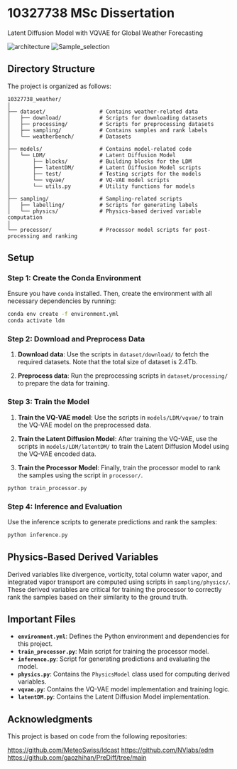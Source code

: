 
# 10327738 MSc Dissertation

Latent Diffusion Model with VQVAE for Global Weather Forecasting

![architecture](https://github.com/user-attachments/assets/855b2adb-4135-4fdb-a37f-9814eebbdcef)
![Sample_selection](https://github.com/user-attachments/assets/113172a5-1861-4ab3-ba6e-4c3a25b20dcb)


## Directory Structure

The project is organized as follows:

```
10327738_weather/
│
├── dataset/                 # Contains weather-related data
│   ├── download/            # Scripts for downloading datasets
│   ├── processing/          # Scripts for preprocessing datasets
│   ├── sampling/            # Contains samples and rank labels
│   └── weatherbench/        # Datasets
│
├── models/                  # Contains model-related code
│   └── LDM/                 # Latent Diffusion Model
│       ├── blocks/          # Building blocks for the LDM
│       ├── latentDM/        # Latent Diffusion Model scripts
│       ├── test/            # Testing scripts for the models
│       └── vqvae/           # VQ-VAE model scripts
│       └── utils.py         # Utility functions for models
│
├── sampling/                # Sampling-related scripts
│   ├── labelling/           # Scripts for generating labels
│   └── physics/             # Physics-based derived variable computation
│
└── processor/               # Processor model scripts for post-processing and ranking
```

## Setup

### Step 1: Create the Conda Environment

Ensure you have `conda` installed. Then, create the environment with all necessary dependencies by running:

```bash
conda env create -f environment.yml
conda activate ldm
```

### Step 2: Download and Preprocess Data

1. **Download data**: Use the scripts in `dataset/download/` to fetch the required datasets. 
Note that the total size of dataset is 2.4Tb.
   
2. **Preprocess data**: Run the preprocessing scripts in `dataset/processing/` to prepare the data for training.

### Step 3: Train the Model

1. **Train the VQ-VAE model**: Use the scripts in `models/LDM/vqvae/` to train the VQ-VAE model on the preprocessed data.

2. **Train the Latent Diffusion Model**: After training the VQ-VAE, use the scripts in `models/LDM/latentDM/` to train the Latent Diffusion Model using the VQ-VAE encoded data.

3. **Train the Processor Model**: Finally, train the processor model to rank the samples using the script in `processor/`.

```bash
python train_processor.py
```

### Step 4: Inference and Evaluation

Use the inference scripts to generate predictions and rank the samples:

```bash
python inference.py
```

## Physics-Based Derived Variables

Derived variables like divergence, vorticity, total column water vapor, and integrated vapor transport are computed using scripts in `sampling/physics/`. These derived variables are critical for training the processor to correctly rank the samples based on their similarity to the ground truth. 

## Important Files

- **`environment.yml`**: Defines the Python environment and dependencies for this project.
- **`train_processor.py`**: Main script for training the processor model.
- **`inference.py`**: Script for generating predictions and evaluating the model.
- **`physics.py`**: Contains the `PhysicsModel` class used for computing derived variables.
- **`vqvae.py`**: Contains the VQ-VAE model implementation and training logic.
- **`latentDM.py`**: Contains the Latent Diffusion Model implementation.

## Acknowledgments
This project is based on code from the following repositories:

https://github.com/MeteoSwiss/ldcast
https://github.com/NVlabs/edm
https://github.com/gaozhihan/PreDiff/tree/main
